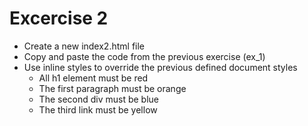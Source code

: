 # Excercise 2

* Create a new index2.html file
* Copy and paste the code from the previous exercise (ex_1)
* Use inline styles to override the previous defined document styles
  * All h1 element must be red
  * The first paragraph must be orange
  * The second div must be blue
  * The third link must be yellow

